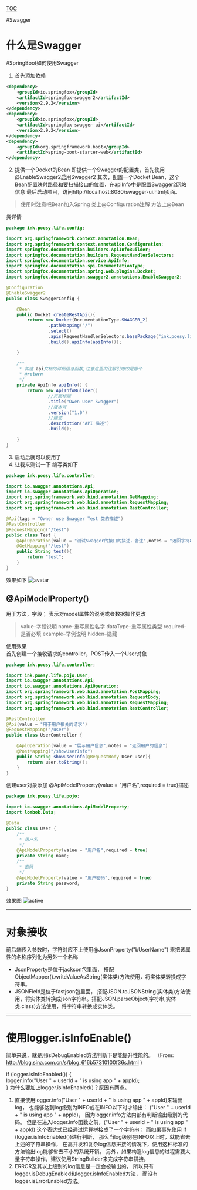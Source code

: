 [TOC](目录)

#Swagger
# 什么是Swagger

#SpringBoot如何使用Swagger
1. 首先添加依赖
```xml
<dependency>
    <groupId>io.springfox</groupId>
    <artifactId>springfox-swagger2</artifactId>
    <version>2.9.2</version>
</dependency>
<dependency>
    <groupId>io.springfox</groupId>
    <artifactId>springfox-swagger-ui</artifactId>
    <version>2.9.2</version>
</dependency>
<dependency>
    <groupId>org.springframework.boot</groupId>
    <artifactId>spring-boot-starter-web</artifactId>
</dependency>
```
2. 提供一个Docket的Bean
即提供一个Swagger的配置类，首先使用@EnableSwagger2启用Swagger2
其次，配置一个Docket Bean，这个Bean配置映射路径和要扫描接口的位置，在apiInfo中是配置Swagger2网站信息
最后启动项目，访问http://localhost:8080/swagger-ui.html页面。
> 使用时注意吧Bean加入Spring
> 类上@Configuration注解
> 方法上@Bean

类详情
```java
package ink.poesy.life.config;

import org.springframework.context.annotation.Bean;
import org.springframework.context.annotation.Configuration;
import springfox.documentation.builders.ApiInfoBuilder;
import springfox.documentation.builders.RequestHandlerSelectors;
import springfox.documentation.service.ApiInfo;
import springfox.documentation.spi.DocumentationType;
import springfox.documentation.spring.web.plugins.Docket;
import springfox.documentation.swagger2.annotations.EnableSwagger2;

@Configuration
@EnableSwagger2
public class SwaggerConfig {

    @Bean
    public Docket createRestApi(){
        return new Docket(DocumentationType.SWAGGER_2)
                .pathMapping("/")
                .select()
                .apis(RequestHandlerSelectors.basePackage("ink.poesy.life.controller"))
                .build().apiInfo(apiInfo());

    }

    /**
     * 构建 api文档的详细信息函数,注意这里的注解引用的是哪个
     * @return
     */
    private ApiInfo apiInfo() {
        return new ApiInfoBuilder()
                //页面标题
                .title("Owen User Swagger")
                //版本号
                .version("1.0")
                //描述
                .description("API 描述")
                .build();

    }
}
```
3. 启动后就可以使用了
4. 让我来测试一下
编写类如下
```java
package ink.poesy.life.controller;

import io.swagger.annotations.Api;
import io.swagger.annotations.ApiOperation;
import org.springframework.web.bind.annotation.GetMapping;
import org.springframework.web.bind.annotation.RequestMapping;
import org.springframework.web.bind.annotation.RestController;

@Api(tags = "Owner use Swagger Test 类的描述")
@RestController
@RequestMapping("/test")
public class Test {
    @ApiOperation(value = "测试Swagger的接口的描述，备注",notes = "返回字符串test")
    @GetMapping("/test")
    public String test(){
        return "test";
    }
}
```
效果如下
![avatar](src/image/use-swagger-1.png)

## @ApiModelProperty()
 用于方法，字段； 表示对model属性的说明或者数据操作更改 
   > value–字段说明 
   > name–重写属性名字 
   > dataType–重写属性类型 
   > required–是否必填 
   > example–举例说明 
   > hidden–隐藏

使用效果
</br>
首先创建一个接收请求的controller，POST传入一个User对象
```java
package ink.poesy.life.controller;

import ink.poesy.life.pojo.User;
import io.swagger.annotations.Api;
import io.swagger.annotations.ApiOperation;
import org.springframework.web.bind.annotation.PostMapping;
import org.springframework.web.bind.annotation.RequestBody;
import org.springframework.web.bind.annotation.RequestMapping;
import org.springframework.web.bind.annotation.RestController;

@RestController
@Api(value = "用于用户相关的请求")
@RequestMapping("/user")
public class UserController {

    @ApiOperation(value = "展示用户信息",notes = "返回用户的信息")
    @PostMapping("/showUserInfo")
    public String showUserInfo(@RequestBody User user){
        return user.toString();
    }
}
```
创建user对象添加 @ApiModelProperty(value = "用户名",required = true)描述
```java
package ink.poesy.life.pojo;

import io.swagger.annotations.ApiModelProperty;
import lombok.Data;

@Data
public class User {
    /**
     * 用户名
     */
    @ApiModelProperty(value = "用户名",required = true)
    private String name;
    /**
     * 密码
     */
    @ApiModelProperty(value = "用户密码",required = true)
    private String password;
}
```
效果图
![active](src/image/use-swagger-2.jpg)

---

# 对象接收
前后端传入参数时，字符对应不上使用@JsonProperty("bUserName")
来把该属性的名称序列化为另外一个名称
* JsonProperty是位于jackson包里面，
  搭配ObjectMapper().writeValueAsString(实体类)方法使用，将实体类转换成字符串。
* JSONField是位于fastjson包里面，
搭配JSON.toJSONString(实体类)方法使用，将实体类转换成json字符串。搭配JSON.parseObject(字符串,实体类.class)方法使用，将字符串转换成实体类。

---

# 使用logger.isInfoEnable()
简单来说，就是用isDebugEnabled方法判断下是能提升性能的。
（From: http://blog.sina.com.cn/s/blog_616b57310100f36s.html ）

 if (logger.isInfoEnabled()) {         
    logger.info("User " + userId + " is using app " + appId);     
 }
为什么要加上logger.isInfoEnabled()？原因有两点。
1. 直接使用logger.info("User " + userId + " is using app " + appId)来输出log，
也能够达到log级别为INFO或在INFO以下时才输出：
("User " + userId + " is using app " + appId)，
因为logger.info方法内部有判断输出级别的代码。
但是在进入logger.info函数之前，("User " + userId + " is using app " + appId) 
这个表达式已经通过运算拼接成了一个字符串；
而如果事先使用 if (logger.isInfoEnabled())进行判断，
那么当log级别在INFO以上时，就能省去上述的字符串操作，
在高并发和复杂log信息拼接的情况下，使用这种标准的方法输出log能够省去不小的系统开销。
另外，如果构造log信息的过程需要大量字符串操作，建议使用StringBuilder来完成字符串拼接。
2. ERROR及其以上级别的log信息是一定会被输出的，
所以只有logger.isDebugEnabled和logger.isInfoEnabled方法，
而没有logger.isErrorEnabled方法。

